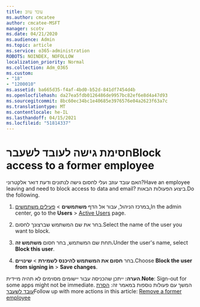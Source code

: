 ```yaml
---
title: עובד עוזב
ms.author: cmcatee
author: cmcatee-MSFT
manager: scotv
ms.date: 04/21/2020
ms.audience: Admin
ms.topic: article
ms.service: o365-administration
ROBOTS: NOINDEX, NOFOLLOW
localization_priority: Normal
ms.collection: Adm_O365
ms.custom:
- "18"
- "1200010"
ms.assetid: ba665d35-f4af-4bd0-b52d-841df7454d4b
ms.openlocfilehash: da27ea5fdb0126486de9957bc82ef6e8d4a47d93
ms.sourcegitcommit: 8bc60ec34bc1e40685e3976576e04a2623f63a7c
ms.translationtype: MT
ms.contentlocale: he-IL
ms.lasthandoff: 04/15/2021
ms.locfileid: "51814337"
---
```

# <a name="block-access-to-a-former-employee"></a><span data-ttu-id="4c4a3-102">חסימת גישה לעובד לשעבר</span><span class="sxs-lookup"><span data-stu-id="4c4a3-102">Block access to a former employee</span></span>

<span data-ttu-id="4c4a3-103">האם עובד עוזב ועלי לחסום גישה לנתונים ודעת דואר אלקטרוני?</span><span class="sxs-lookup"><span data-stu-id="4c4a3-103">Have an employee leaving and need to block access to data and email?</span></span> <span data-ttu-id="4c4a3-104">ביצוע הפעולות הבאות.</span><span class="sxs-lookup"><span data-stu-id="4c4a3-104">Do the following.</span></span>
  
1. <span data-ttu-id="4c4a3-105">במרכז הניהול, עבור אל הדף **משתמשים** \> [פעילים משתמשים.](https://go.microsoft.com/fwlink/p/?linkid=834822)</span><span class="sxs-lookup"><span data-stu-id="4c4a3-105">In the admin center, go to the **Users** \> [Active Users](https://go.microsoft.com/fwlink/p/?linkid=834822) page.</span></span>

2. <span data-ttu-id="4c4a3-106">בחר את שם המשתמש שברצונך לחסום.</span><span class="sxs-lookup"><span data-stu-id="4c4a3-106">Select the name of the user you want to block.</span></span>

3. <span data-ttu-id="4c4a3-107">תחת שם המשתמש, בחר חסום **משתמש זה.**</span><span class="sxs-lookup"><span data-stu-id="4c4a3-107">Under the user's name, select **Block this user**.</span></span>

4. <span data-ttu-id="4c4a3-108">בחר **חסום את המשתמש להיכנס לשמירת** \> **שינויים**.</span><span class="sxs-lookup"><span data-stu-id="4c4a3-108">Choose **Block the user from signing in** \> **Save changes**.</span></span>

<span data-ttu-id="4c4a3-109">**הערה:** ייתכן שהכניסה עבור יישומים מסוימים לא תהיה מיידית.</span><span class="sxs-lookup"><span data-stu-id="4c4a3-109">**Note**: Sign-out for some apps might not be immediate.</span></span> <span data-ttu-id="4c4a3-110">המשך עם פעולות נוספות במאמר זה: [הסרת עובד לשעבר](https://docs.microsoft.com/microsoft-365/admin/add-users/remove-former-employee)</span><span class="sxs-lookup"><span data-stu-id="4c4a3-110">Follow up with more actions in this article: [Remove a former employee](https://docs.microsoft.com/microsoft-365/admin/add-users/remove-former-employee)</span></span>
